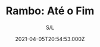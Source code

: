 ---
id: '52beeef8-6439-41e8-b6df-aabf56858183'
type: 'movie' # Filme, Série, Anime
title: "Rambo: Até o Fim"
synopsis: ["O tempo passou para Rambo (Sylvester Stallone), agora ele vive recluso e trabalha em um rancho que fica na fronteira entre os Estados Unidos e o México. Sua vida antiga marcada por lutas violentas, mas quase sempre vitoriosas, ficou no passado. No entanto, quando a filha de um amigo é sequestrada, Rambo não consegue controlar seu ímpeto por justiça e resolve enfrentar um dos mais perigosos cartéis do México",
]
originalTitle: "Rambo: Last Blood"
date: '2021-04-05T20:54:53.000Z'
update: '2021-04-05T20:54:53.000Z'
releaseDate: '2019-09-19T03:00:00.000Z'
imdb:
  rating: '6.1' # 8.5
  id: '' # tt0470752
duration: '1h 31m'
trailer:
  urls: [
    'yd71hmhobAg',
  ]
tags: ['720p']
genre: ['Ação'] #
quality: 'HDCAM' # BluRay, WEB-DL, HDTV, WEB-DL4K, WEB-DLe
format: 'Mkv' # MKV, MP4, TS
audio: 'Português' # Dublado, Legendado, Dual Audio, Dub & Leg
subtitle: 'S/L' # Português, inglês,
size: '1.09 GB' # 4.8 GB
audioQuality: 8,5
videoQuality: 8,5
directors: []
#  - name: 'Lana Wachowski'
#    image: ''
#  - name: 'Lilly Wachowski'
#    image: ''
cast: []
#  - name: 'Keanu Reeves'
#    image: ''
#    characterName: 'Neo'
writers: []
#  - name: ''
#    image: ''
maturityRating:
  age: '' # L , 10, 12, 14, 16, 18
  topics: [''] # Violence, Illegal drugs, Inappropriate Language, Legal Drugs, Sexual Content, Extreme Violence
###########################################
download:
  
  - url: 'magnet:?xt=urn:btih:5BCC005132A311369FE6EF4BCD2B5BCADC87CF96&dn=Rambo.Last.Blood.2019.720p.HDCAM.Dublado.mkv&tr=UDP%3a%2f%2fEDDIE4.NL%3a6969%2fANNOUNCE&tr=UDP%3a%2f%2fTRACKER.OPENTRACKR.ORG%3a1337%2fANNOUNCE&tr=UDP%3a%2f%2fTRACKER.ZER0DAY.TO%3a1337%2fANNOUNCE&tr=UDP%3a%2f%2fTRACKER.LEECHERS-PARADISE.ORG%3a6969%2fANNOUNCE&tr=UDP%3a%2f%2fTRACKER.COPPERSURFER.TK%3a6969%2fANNOUNCE&tr=http%3a%2f%2fretracker.hq.ertelecom.ru%2fannounce'
    resolution: '720p' # 720p, 1080p, 4K,
    audio: 'Dublado' # Dublado, Legendado, Dual Audio
    size: '' # 4.8 GB
    quality: '' # BluRay, WEB-DL
    format: '' # MKV
images:
  cover: '/assets/movies/rambo-ate-o-fim.jpg'
  background: '/assets/movies/'
---